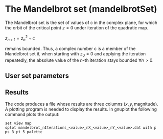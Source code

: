 # The Mandelbrot set (mandelbrotSet)
The Mandelbrot set is the set of values of c in the complex plane,
for which the orbit of the critical point $z = 0$ under iteration of the quadratic map.

$z_{n + 1} = z_{n}^{2} + c$ 

remains bounded.
Thus, a complex number c is a member of the Mandelbrot set if, when starting with 
$z_{0} = 0$ and applying the iteration repeatedly, the absolute value of the $n$-th
iteration stays bounded $\forall n > 0$.

## User set parameters

## Results
The code produces a file whose results are three columns $(x, y, \text{magnitude})$.
A plotting program is needed to display the results. In gnuplot the following command plots the output:
```
set view map
splot mandelbrot_nIterations_<value>_nX_<value>_nY_<value>.dat with p ps 3 pt 5 palette
```